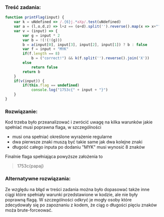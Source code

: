 ### Treść zadania:

```js
function printFlag(input) {
    var k = uNdefined => /.{6}j.*aXp/.test(uNdefined)
    var a = (l,o,d,z) => l+z == (o+d).split('').reverse().map(x => x+"").join("")
    var v = (input) => {
        var g = input * 2
        var b = !(!(!(g)))
        b = a(input[0], input[3], input[2], input[1]) ? b : false
        var f = input + "MYK"
        if(f.length == 8)
            b = ("correct!") && k(f.split('').reverse().join('X'))
        else
            return false
        return b
    }
    if(v(input)) {
        if(this.flag == undefined)
            console.log("1753c{" + input + "}")
    }
}
```

### Rozwiązanie:

Kod trzeba było przeanalizować i zwrócić uwagę na kilka warunków jakie spełniać musi poprawna flaga, w szczególności

- musi ona spełniać określone wyrażenie regularne
- dwa pierwsze znaki muszą być takie same jak dwa kolejne znaki
- długość całego inputa po dodaniu "MYK" musi wynosić 8 znaków

Finalnie flaga spełniająca powyższe założenia to

> 1753c{papaj}

### Alternatywne rozwiązania:

Ze względu na błąd w treści zadania można było dopasować także inne ciągi które spełniały warunki przedstawione w kodzie, ale nie były poprawną flagą. W szczególności odkryć je mogły osoby które zdecydowały się po zapoznaniu z kodem, że ciąg o długości pięciu znaków moża brute-forceować.
